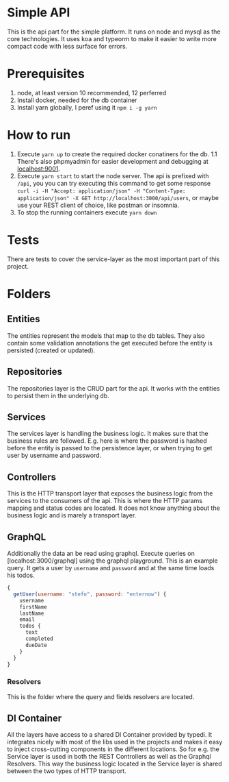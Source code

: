 # Simple API

This is the api part for the simple platform. It runs on node and mysql as the core technologies. It uses koa and typeorm to make it easier to write more compact code with less surface for errors.

# Prerequisites

1. node, at least version 10 recommended, 12 perferred
2. Install docker, needed for the db container
3. Install yarn globally, I peref using it `npm i -g yarn`

# How to run

1. Execute `yarn up` to create the required docker conatiners for the db.
   1.1 There's also phpmyadmin for easier development and debugging at [localhost:9001](http://localhost:9001).
2. Execute `yarn start` to start the node server. The api is prefixed with `/api`, you you can try executing this command to get some response `curl -i -H "Accept: application/json" -H "Content-Type: application/json" -X GET http://localhost:3000/api/users`, or maybe use your REST client of choice, like postman or insomnia.
3. To stop the running containers execute `yarn down`

# Tests

There are tests to cover the service-layer as the most important part of this project.

# Folders

## Entities

The entities represent the models that map to the db tables. They also contain some validation annotations the get executed before the entity is persisted (created or updated).

## Repositories

The repositories layer is the CRUD part for the api. It works with the entities to persist them in the underlying db.

## Services

The services layer is handling the business logic. It makes sure that the business rules are followed. E.g. here is where the password is hashed before the entity is passed to the persistence layer, or when trying to get user by username and password.

## Controllers

This is the HTTP transport layer that exposes the business logic from the services to the consumers of the api. This is where the HTTP params mapping and status codes are located. It does not know anything about the business logic and is marely a transport layer.

## GraphQL

Additionally the data an be read using graphql. Execute queries on [localhost:3000/graphql] using the graphql playground. This is an example query. It gets a user by `username` and `password` and at the same time loads his todos.

```js
{
  getUser(username: "stefo", password: "enternow") {
  	username
    firstName
    lastName
    email
    todos {
      text
      completed
      dueDate
    }
  }
}
```

### Resolvers

This is the folder where the query and fields resolvers are located.

## DI Container

All the layers have access to a shared DI Container provided by typedi. It integrates nicely with most of the libs used in the projects and makes it easy to inject cross-cutting components in the different locations. So for e.g. the Service layer is used in both the REST Controllers as well as the Graphql Resolvers. This way the business logic located in the Service layer is shared between the two types of HTTP transport.
